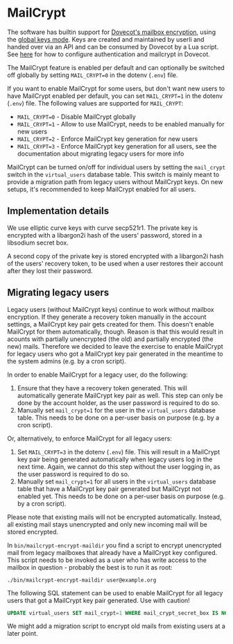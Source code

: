 # MailCrypt

The software has builtin support for
[Dovecot's mailbox encryption](https://doc.dovecot.org/2.3/configuration_manual/mail_crypt_plugin/), using the
[global keys mode](https://doc.dovecot.org/2.3/configuration_manual/mail_crypt_plugin/#global-keys).
Keys are created and maintained by userli and handed over via an API and can
be consumed by Dovecot by a Lua script. See [here](../installation/dovecot.md)
for how to configure authentication and mailcrypt in Dovecot.

The MailCrypt feature is enabled per default and can optionally be switched
off globally by setting `MAIL_CRYPT=0` in the dotenv (`.env`) file.

If you want to enable MailCrypt for some users, but don't want new users to
have MailCrypt enabled per default, you can set `MAIL_CRYPT=1` in the dotenv
(`.env`) file. The following values are supported for `MAIL_CRYPT`:

* `MAIL_CRYPT=0` - Disable MailCrypt globally
* `MAIL_CRYPT=1` - Allow to use MailCrypt, needs to be enabled manually for new
  users
* `MAIL_CRYPT=2` - Enforce MailCrypt key generation for new users
* `MAIL_CRYPT=3` - Enforce MailCrypt key generation for all users, see the
  documentation about migrating legacy users for more info

MailCrypt can be turned on/off for individual users by setting the `mail_crypt`
switch in the `virtual_users` database table. This switch is mainly meant to
provide a migration path from legacy users without MailCrypt keys. On new
setups, it's recommended to keep MailCrypt enabled for all users.

## Implementation details

We use elliptic curve keys with curve secp521r1. The private key is encrypted
with a libargon2i hash of the users' password, stored in a libsodium secret
box.

A second copy of the private key is stored encrypted with a libargon2i hash of
the users' recovery token, to be used when a user restores their account after
they lost their password.

## Migrating legacy users

Legacy users (without MailCrypt keys) continue to work without mailbox
encryption. If they generate a recovery token manually in the account settings,
a MailCrypt key pair gets created for them. This doesn't enable MailCrypt for
them automatically, though. Reason is that this would result in acounts with
partially unencrypted (the old) and partially encrypted (the new) mails.
Therefore we decided to leave the exercise to enable MailCrypt for legacy
users who got a MailCrypt key pair generated in the meantime to the system
admins (e.g. by a cron script).

In order to enable MailCrypt for a legacy user, do the following:

1. Ensure that they have a recovery token generated. This will automatically
   generate MailCrypt key pair as well. This step can only be done by the
   account holder, as the user password is required to do so.
2. Manually set `mail_crypt=1` for the user in the `virtual_users` database
   table. This needs to be done on a per-user basis on purpose (e.g. by a
   cron script).

Or, alternatively, to enforce MailCrypt for all legacy users:

1. Set `MAIL_CRYPT=3` in the dotenv (`.env`) file. This will result in a
   MailCrypt key pair being generated automatically when legacy users log
   in the next time. Again, we cannot do this step without the user logging
   in, as the user password is required to do so.
2. Manually set `mail_crypt=1` for all users in the `virtual_users` database
   table that have a MailCrypt key pair generated but MailCrypt not enabled
   yet. This needs to be done on a per-user basis on purpose (e.g. by a cron
   script).

Please note that existing mails will not be encrypted automatically. Instead,
all existing mail stays unencrypted and only new incoming mail will be stored
encrypted.

In `bin/mailcrypt-encrypt-maildir` you find a script to encrypt unencrypted
mail from legacy mailboxes that already have a MailCrypt key configured. This
script needs to be invoked as a user who has write access to the mailbox in
question - probably the best is to run it as root:

```shell
./bin/mailcrypt-encrypt-maildir user@example.org
```

The following SQL statement can be used to enable MailCrypt for all legacy
users that got a MailCrypt key pair generated. Use with caution!

```sql
UPDATE virtual_users SET mail_crypt=1 WHERE mail_crypt_secret_box IS NOT NULL AND mail_crypt = 0;
```

We might add a migration script to encrypt old mails from existing users at
a later point.
